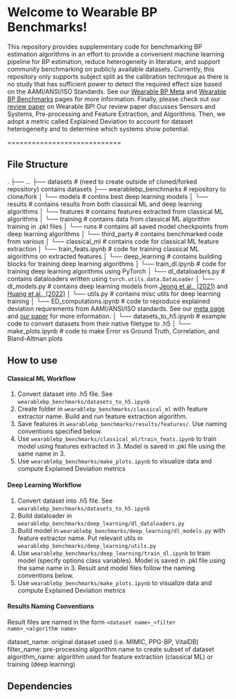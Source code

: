 # Welcome to Wearable BP Benchmarks!

This repository provides supplementary code for benchmarking BP estimation algorithms in an effort to provide a convenient machine learning pipeline for BP estimation, reduce heterogeneity in literature, and support community benchmarking on publicly available datasets. Currently, this repository only supports subject split as the calibration technique as there is no study that has sufficient power to detect the required effect size based on the AAMI/ANSI/ISO Standards. See our [Wearable BP Meta](https://wearablebp.github.io/meta) and [Wearable BP Benchmarks](https://wearablebp.github.io/benchmarks) pages for more information. Finally, please check out our [review paper]() on Wearable BP! Our review paper discusses Sensors and Systems, Pre-processing and Feature Extraction, and Algorithms. Then, we adopt a metric called Explained Deviation to account for dataset heterogeneity and to determine which systems show potential.

============================

## File Structure
.
├── ...
├── datasets                   # (need to create outside of cloned/forked repository) contains datasets
├── wearablebp_benchmarks      # repository to clone/fork
│   └── models                 # contins best deep learning models
│   └── results                # contains results from both classical ML and deep learning algorithms
│       └── features           # contains features extracted from classical ML algorithms
│       └── training           # contains data from classical ML algorithm training in .pkl files
│   └── runs                   # contains all saved model checkpoints from deep learning algorithms
│   └── third_party            # contains benchmarked code from various
│   └── classical_ml           # contains code for classical ML feature extraction
│       └── train_feats.ipynb  # code for training classical ML algorithms on extracted features
│   └── deep_learning          # contains building blocks for training deep learning algorithms
│       └── train_dl.ipynb     # code for training deep learning algorithms using PyTorch
│       └── dl_dataloaders.py  # contains dataloaders written using `torch.utils.data.DataLoader`
│       └── dl_models.py       # contains deep learning models from [Jeong et al., (2021)](https://www.nature.com/articles/s41598-021-92997-0) and [Huang et al., (2022)](https://www.sciencedirect.com/science/article/abs/pii/S1746809421010016)
│       └── utils.py           # contains misc utils for deep learning training
│   └── ED_computations.ipynb  # code to reproduce explained deviation requirements from AAMI/ANSI/ISO standards. See our [meta page](https://wearablebp.github.io/meta) and [our paper]() for more information.
│   └── datasets_to_h5.ipynb   # example code to convert datasets from their native filetype to .h5 
│   └── make_plots.ipynb       # code to make Error vs Ground Truth, Correlation, and Bland-Altman plots

## How to use

#### Classical ML Workflow

1. Convert dataset into .h5 file. See `wearablebp_benchmarks/datasets_to_h5.ipynb`
2. Create folder in `wearablebp_benchmarks/classical_ml` with feature extractor name. Build and run feature extraction algorithm.
3. Save features in `wearablebp_benchmarks/results/features/`. Use naming conventions specified below.
4. Use `wearablebp_benchmarks/classical_ml/train_feats.ipynb` to train model using features extracted in 3. Model is saved in .pkl file using the same name in 3.
5. Use `wearablebp_benchmarks/make_plots.ipynb` to visualize data and compute Explained Deviation metrics

#### Deep Learning Workflow
1. Convert dataset into .h5 file. See `wearablebp_benchmarks/datasets_to_h5.ipynb`
2. Build dataloader in `wearablebp_benchmarks/deep_learning/dl_dataloaders.py`
3. Build model in `wearablebp_benchmarks/deep_learning/dl_models.py` with feature extractor name. Put relevant utils in `wearablebp_benchmarks/deep_learning/utils.py`
4. Use `wearablebp_benchmarks/deep_learning/train_dl.ipynb` to train model (specify options class variables). Model is saved in .pkl file using the same name in 3. Result and model files follow the naming conventions below.
5. Use `wearablebp_benchmarks/make_plots.ipynb` to visualize data and compute Explained Deviation metrics

#### Results Naming Conventions

Result files are named in the form `<dataset name>_<filter name>_<algorithm name>`

dataset_name: original dataset used (i.e. MIMIC, PPG-BP, VitalDB)
filter_name: pre-processing algorithm name to create subset of dataset
algorithm_name: algorithm used for feature extraction (classical ML) or training (deep learning)

## Dependencies

